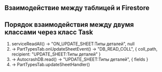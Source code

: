 ## Взаимодействие между таблицей и Firestore

## Порядок взаимодействия между двумя классами через класс Task
1. serviceReadAll() -> "ON_UPDATE_SHEET:Типы деталей", null
2. -> PartTypesTab.onUpdateSheetEvent() -> "DB_READ_COLL", { coll_path, recipient: "UPDATE_SHEET:Типы деталей" }
3. -> AutocrashDB.read() -> "UPDATE_SHEET:Типы деталей", { fields }
4. -> PartTypesTab.updateSheetHandler()
